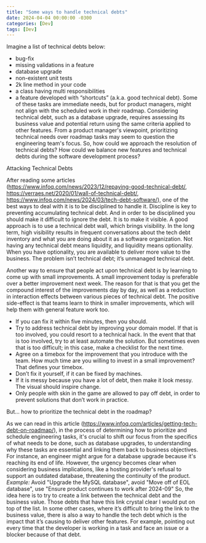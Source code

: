 ```yaml
---
title: "Some ways to handle technical debts"
date: 2024-04-04 00:00:00 -0300
categories: [Dev]
tags: [Dev]
---
```


Imagine a list of technical debts below:
- bug-fix
- missing validations in a feature
- database upgrade
- non-existent unit tests
- 2k line method in your code
- a class having multi responsibilities
- a feature developed with “shortcuts” (a.k.a. good technical debt).
Some of these tasks are immediate needs, but for product managers, might not align with the scheduled work in their roadmap.
Considering technical debt, such as a database upgrade, requires assessing its business value and potential return using the same criteria applied to other features.
From a product manager's viewpoint, prioritizing technical needs over roadmap tasks may seem to question the engineering team's focus.
So, how could we approach the resolution of technical debts? How could we balance new features and technical debts during the software development process?

Attacking Technical Debts

After reading some articles (https://www.infoq.com/news/2023/12/repaying-good-technical-debt/, https://verraes.net/2020/01/wall-of-technical-debt/, https://www.infoq.com/news/2024/03/tech-debt-software/), one of the best ways to deal with it is to be disciplined to handle it.
Discipline is key to preventing accumulating technical debt. And in order to be disciplined you should make it difficult to ignore the debt. It is to make it visible. A good approach is to use a technical debt wall, which brings visibility. In the long term, high visibility results in frequent conversations about the tech debt inventory and what you are doing about it as a software organization.
Not having any technical debt means liquidity, and liquidity means optionality. When you have optionality, you are available to deliver more value to the business. The problem isn’t technical debt; it’s unmanaged technical debt.

Another way to ensure that people act upon technical debt is by learning to come up with small improvements. A small improvement today is preferable over a better improvement next week.
The reason for that is that you get the compound interest of the improvements day by day, as well as a reduction in interaction effects between various pieces of technical debt. The positive side-effect is that teams learn to think in smaller improvements, which will help them with general feature work too.
- If you can fix it within five minutes, then you should.
- Try to address technical debt by improving your domain model. If that is too involved, you could resort to a technical hack. In the event that that is too involved, try to at least automate the solution. But sometimes even that is too difficult; in this case, make a checklist for the next time.
- Agree on a timebox for the improvement that you introduce with the team. How much time are you willing to invest in a small improvement? That defines your timebox.
- Don’t fix it yourself, if it can be fixed by machines.
- If it is messy because you have a lot of debt, then make it look messy. The visual should inspire change.
- Only people with skin in the game are allowed to pay off debt, in order to prevent solutions that don’t work in practice.

But… how to prioritize the technical debt in the roadmap?

As we can read in this article (https://www.infoq.com/articles/getting-tech-debt-on-roadmap/), in the process of determining how to prioritize and schedule engineering tasks, it's crucial to shift our focus from the specifics of what needs to be done, such as database upgrades, to understanding why these tasks are essential and linking them back to business objectives. For instance, an engineer might argue for a database upgrade because it's reaching its end of life. However, the urgency becomes clear when considering business implications, like a hosting provider's refusal to support an outdated database, threatening the continuity of the product.
*Example:*
Avoid "Upgrade the MySQL database", avoid "Move off of EOL database", use "Ensure product continues to work after 2024-09"
So, the idea here is to try to create a link between the technical debt and the business value. Those debts that have this link crystal clear I would put on top of the list.
In some other cases, where it’s difficult to bring the link to the business value, there is also a way to handle the tech debt which is the impact that it’s causing to deliver other features. For example, pointing out every time that the developer is working in a task and face an issue or a blocker because of that debt.
